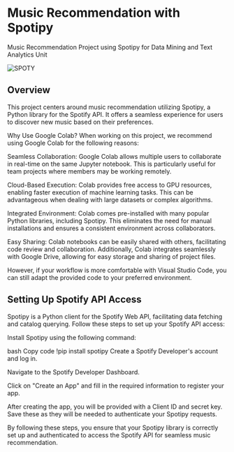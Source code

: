 # Music Recommendation with Spotipy
Music Recommendation Project using Spotipy for Data Mining and Text Analytics Unit

![SPOTY](https://github.com/luciaokay/DataMining2023/assets/151770842/c28c86dd-0b2c-49db-b69a-0ef56ecd0c16)

## Overview
This project centers around music recommendation utilizing Spotipy, a Python library for the Spotify API. It offers a seamless experience for users to discover new music based on their preferences.

Why Use Google Colab?
When working on this project, we recommend using Google Colab for the following reasons:

Seamless Collaboration: Google Colab allows multiple users to collaborate in real-time on the same Jupyter notebook. This is particularly useful for team projects where members may be working remotely.

Cloud-Based Execution: Colab provides free access to GPU resources, enabling faster execution of machine learning tasks. This can be advantageous when dealing with large datasets or complex algorithms.

Integrated Environment: Colab comes pre-installed with many popular Python libraries, including Spotipy. This eliminates the need for manual installations and ensures a consistent environment across collaborators.

Easy Sharing: Colab notebooks can be easily shared with others, facilitating code review and collaboration. Additionally, Colab integrates seamlessly with Google Drive, allowing for easy storage and sharing of project files.

However, if your workflow is more comfortable with Visual Studio Code, you can still adapt the provided code to your preferred environment.

## Setting Up Spotify API Access
Spotipy is a Python client for the Spotify Web API, facilitating data fetching and catalog querying. Follow these steps to set up your Spotify API access:

Install Spotipy using the following command:

bash
Copy code
!pip install spotipy
Create a Spotify Developer's account and log in.

Navigate to the Spotify Developer Dashboard.

Click on "Create an App" and fill in the required information to register your app.

After creating the app, you will be provided with a Client ID and secret key. Save these as they will be needed to authenticate your Spotipy requests.

By following these steps, you ensure that your Spotipy library is correctly set up and authenticated to access the Spotify API for seamless music recommendation.
